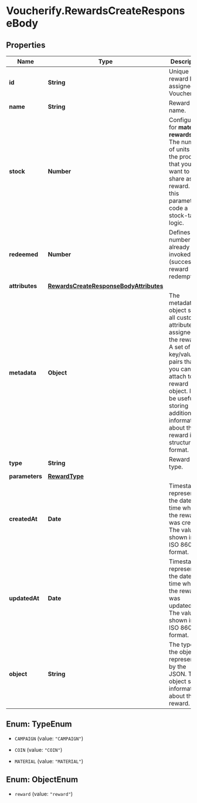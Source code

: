 # Voucherify.RewardsCreateResponseBody

## Properties

Name | Type | Description | Notes
------------ | ------------- | ------------- | -------------
**id** | **String** | Unique reward ID, assigned by Voucherify. | [optional] 
**name** | **String** | Reward name. | [optional] 
**stock** | **Number** | Configurable for **material rewards**. The number of units of the product that you want to share as a reward. Use this parameter to code a stock-taking logic. | [optional] 
**redeemed** | **Number** | Defines the number of already invoked (successful) reward redemptions.  | [optional] 
**attributes** | [**RewardsCreateResponseBodyAttributes**](RewardsCreateResponseBodyAttributes.md) |  | [optional] 
**metadata** | **Object** | The metadata object stores all custom attributes assigned to the reward. A set of key/value pairs that you can attach to a reward object. It can be useful for storing additional information about the reward in a structured format. | [optional] 
**type** | **String** | Reward type. | [optional] 
**parameters** | [**RewardType**](RewardType.md) |  | [optional] 
**createdAt** | **Date** | Timestamp representing the date and time when the reward was created. The value is shown in the ISO 8601 format. | [optional] 
**updatedAt** | **Date** | Timestamp representing the date and time when the reward was updated. The value is shown in the ISO 8601 format. | [optional] 
**object** | **String** | The type of the object represented by the JSON. This object stores information about the reward. | [default to &#39;reward&#39;]



## Enum: TypeEnum


* `CAMPAIGN` (value: `"CAMPAIGN"`)

* `COIN` (value: `"COIN"`)

* `MATERIAL` (value: `"MATERIAL"`)





## Enum: ObjectEnum


* `reward` (value: `"reward"`)




